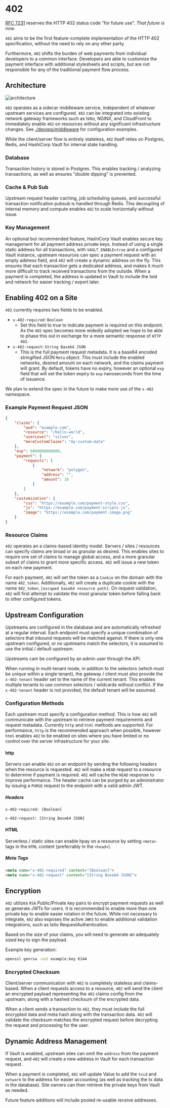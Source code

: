 # 402

[RFC 7231](https://datatracker.ietf.org/doc/html/rfc7231#section-6.5.2) reserves the HTTP 402 status code "for future use". _That future is now._

`402` aims to be the first feature-complete implementation of the HTTP 402 specification, without the need to rely on any other party.

Furthermore, `402` shifts the burden of web payments from individual developers to a common interface. Developers are able to customize the payment interface with additional stylesheets and scripts, but are not responsible for any of the traditional payment flow process.

## Architecture

![architecture](./docs/architecture/402-architecture.png)

`402` operates as a sidecar middleware service, independent of whatever upstream services are configured. `402` can be integrated into existing network gateway frameworks such as Istio, NGINX, and CloudFront to immediately enable `402` on resources without any significant infrastructure changes. See [./devops/middleware](./devops/middleware) for configuration examples.

While the client/server flow is entirely stateless, `402` itself relies on Postgres, Redis, and HashiCorp Vault for internal state handling.

### Database

Transaction history is stored in Postgres. This enables tracking / analyzing transactions, as well as ensures "double dipping" is prevented.

### Cache & Pub Sub

Upstream request header caching, job scheduling queues, and successful transaction notification pubsub is handled through Redis. This decoupling of internal memory and compute enables `402` to scale horizontally without issue.

### Key Management

An optional but recommended feature, HashiCorp Vault enables secure key management for all payment address private keys. Instead of using a single static address for all transactions, with `VAULT_ENABLE=true` and a configured Vault instance, upstream resources can spec a payment request with an empty address field, and `402` will create a dynamic address on the fly. This ensures that each transaction gets a dedicated address, and makes it much more difficult to track received transactions from the outside. When a payment is completed, the address is updated in Vault to include the txid and network for easier tracking / export later.

## Enabling 402 on a Site

`402` currently requires two fields to be enabled. 

- `x-402-required`: `Boolean`
    - Set this field to true to indicate payment is required on this endpoint. As the `402` spec becomes more widedly adopted we hope to be able to phase this out in exchange for a more semantic response of `HTTP 402`.
- `x-402-request`: `String Base64 JSON`
    - This is the full payment request metadata. It is a base64 encoded stringified JSON `Meta` object. This must include the enabled networks, desired amount on each network, and the claims payment will grant. By default, tokens have no expiry, however an optional `exp` field that will set the token expiry to `exp` nanoseconds from the time of issuance.

We plan to extend the spec in the future to make more use of the `x-402` namespace.

### Example Payment Request JSON

```json
{
    "claims": {
        "aud": "example.com",
        "resource": "/hello-world",
        "userLevel": "silver",
        "moreCustomClaims": "my-custom-data"
    },
    "exp": 6000000000000,
    "payment": {
        "requests": [
            {
                "network": "polygon",
                "address": "",
                "amount": 10
            }
        ]
    },
    "customization": {
        "css": "https://example.com/payment-style.css",
        "js": "https://example.com/payment-scripts.js",
        "image": "https://example.com/payment-image.png"
    }
}
```

### Resource Claims

`402` operates an a claims-based identity model. Servers / sites / resources can specify claims are broad or as granular as desired. This enables sites to require one set of claims to manage global access, and a more granular subset of claims to grant more specific access. `402` will issue a new token on each new payment.

For each payment, `402` will set the token as a `Cookie` on the domain with the name `402_token`. Additionally, `402` will create a duplicate cookie with the name `402_token_[escaped base64 resource path]`. On request validation, `402` will first attempt to validate the most granular token before falling back to other configured tokens.


## Upstream Configuration

Upstreams are configured in the database and are automatically refreshed at a regular interval. Each endpoint must specify a unique combination of selectors that inbound requests will be matched against. If there is only one upstream configured, or no upstreams match the selectors, it is assumed to use the initial / default upstream.

Upstreams cam be configured by an admin user through the API.

When running in multi-tenant mode, in addition to the selectors (which must be unique within a single tenant), the gateway / client must also provide the `x-402-tenant` header set to the name of the current tenant. This enables multiple tenants to use common selectors / wildcards without conflict. If the `x-402-tenant` header is not provided, the default tenant will be assumed.

### Configuration Methods

Each upstream must specify a configuration method. This is how `402` will communicate with the upstream to retrieve payment requirements and request metadata. Currently `http` and `html` methods are supported. For performance, `http` is the recommended approach when possible, however `html` enables `402` to be enabled on sites where you have limited or no control over the server infrastructure for your site.

#### http

Servers can enable `402` on an endpoint by sending the following headers when the resource is requested. `402` will make a `HEAD` request to a resource to determine if payment is required. `402` will cache the `HEAD` response to improve performance. The header cache can be purged by an administrator by issuing a `PURGE` request to the endpoint with a valid admin JWT.

##### Headers

`x-402-required: [Boolean]`

`x-402-request: [String Base64 JSON]`

#### HTML

Serverless / static sites can enable hpay on a resource by setting `<meta>` tags in the `HTML` content (preferrably in the `<head>`).

##### Meta Tags

```html
<meta name="x-402-required" content="[Boolean]">
<meta name="x-402-request" content="[String Base64 JSON]">
```

## Encryption

`402` utilizes `RSA` Public/Private key pairs to encrypt payment requests as well as generate JWTs for users. It is recommended to enable more than one private key to enable easier rotation in the future. While not necessary to integrate, `402` also exposes the active `JWKS` to enable additional validation integrations, such as Istio RequestAuthentication.

Based on the size of your claims, you will need to generate an adequately sized key to sign the payload.

Example key generation:

```bash
openssl genrsa -out example.key 6144
```

### Encrypted Checksum

Client/server communication with `402` is completely stateless and claims-based. When a client requests access to a resource, `402` will send the client an encrypted payload representing the `402` claims config from the upstream, along with a hashed checksum of the encrypted data. 

When a client sends a transaction to `402`, they must include the full encrypted data and meta hash along with the transaction data. `402` will validate the checksum matches the encrypted request before decrypting the request and processing for the user.

## Dynamic Address Management

If Vault is enabled, upstream sites can omit the `address` from the payment request, and `402` will create a new address in Vault for each transaction request.

When a payment is completed, `402` will update Value to add the `txid` and `network` to the address for easier accounting (as well as tracking the tx data in the database). Site owners can then retrieve the private keys from Vault as needed.

Future feature additions will include pooled re-usable receive addresses.